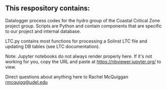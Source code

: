 ## This respository contains:

Datalogger process codes for the hydro group of the Coastal Critical Zone project group. Scripts are Python and contain components that are specific to our project and internal database.

LTC.py contains most functions for processing a Solinst LTC file and updating DB tables (see LTC documentation).

Note: Jupyter notebooks do not always render properly here. If it's not working for you, copy the URL and paste at https://nbviewer.jupyter.org/ to view.

Direct questions about anything here to Rachel McQuiggan rmcquigg@udel.edu


